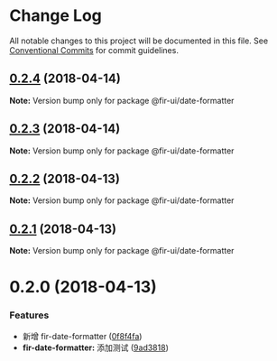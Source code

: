# Change Log

All notable changes to this project will be documented in this file.
See [Conventional Commits](https://conventionalcommits.org) for commit guidelines.

<a name="0.2.4"></a>
## [0.2.4](https://github.com/fjc0k/fir-ui/compare/@fir-ui/date-formatter@0.2.3...@fir-ui/date-formatter@0.2.4) (2018-04-14)




**Note:** Version bump only for package @fir-ui/date-formatter

<a name="0.2.3"></a>
## [0.2.3](https://github.com/fjc0k/fir-ui/compare/@fir-ui/date-formatter@0.2.2...@fir-ui/date-formatter@0.2.3) (2018-04-14)




**Note:** Version bump only for package @fir-ui/date-formatter

<a name="0.2.2"></a>
## [0.2.2](https://github.com/fjc0k/fir-ui/compare/@fir-ui/date-formatter@0.2.1...@fir-ui/date-formatter@0.2.2) (2018-04-13)




**Note:** Version bump only for package @fir-ui/date-formatter

<a name="0.2.1"></a>
## [0.2.1](https://github.com/fjc0k/fir-ui/compare/@fir-ui/date-formatter@0.2.0...@fir-ui/date-formatter@0.2.1) (2018-04-13)




**Note:** Version bump only for package @fir-ui/date-formatter

<a name="0.2.0"></a>
# 0.2.0 (2018-04-13)


### Features

* 新增 fir-date-formatter ([0f8f4fa](https://github.com/fjc0k/fir-ui/commit/0f8f4fa))
* **fir-date-formatter:** 添加测试 ([9ad3818](https://github.com/fjc0k/fir-ui/commit/9ad3818))
